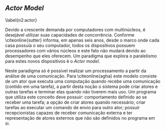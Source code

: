 ## *Actor Model*
\label{n2:actor}

Devido a crescente demanda por computadores com multinúcleos, é desejável utilizar suas capacidades de concorrência. Conforme \citeonline{sutter} informa, em apenas seis anos, desde o marco onde cada casa possuía o seu computador, todos os dispositivos possuem processadores com vários núcleos e este fato não mudará devido ao desempenho que eles oferecem. Um paradigma que explora o paralelismo para estes novos dispositivos é o *Actor model*.

Neste paradigma só é possível realizar um processamento a partir da análise de uma comunicação. Para \citeonline{agha} este modelo consiste de um ator que executa uma computação quando recebe uma comunicação (contido em uma tarefa), a partir desta noção o sistema pode criar atores e outras tarefas e terminar elas quando não tiverem mais uso. Um programa que utiliza este conceito deve possuir: comportamento definido ao se receber uma tarefa; a opção de criar atores quando necessário; criar tarefas ao executar um comando de envio para outro ator; possuir recepcionistas capazes de receber comunicação externa e ter representação de atores externos que não são definidos no programa em si.
